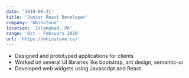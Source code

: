 ```yaml
---
date: '2019-08-21'
title: 'Junior React Developer'
company: 'Whinstone'
location: 'Islamabad, PK'
range: 'Oct - February 2020'
url: 'https://whinstone.co/'
---
```


- Designed and prototyped applications for clients
- Worked on several UI libraries like bootstrap, ant design, semantic-ui
- Developed web widgets using Javascript and React
